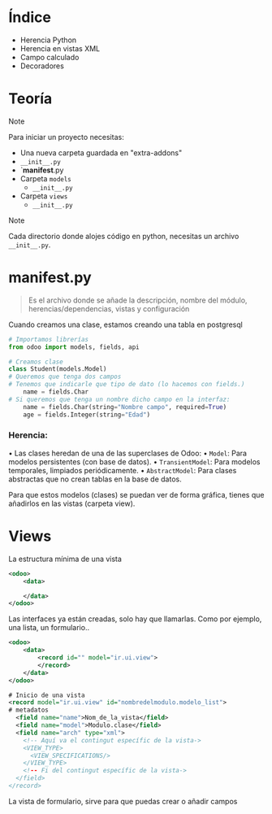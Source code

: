 # Índice

- Herencia Python
- Herencia en vistas XML
- Campo calculado
- Decoradores

# Teoría

> [!NOTE]
> Para iniciar un proyecto necesitas:
> - Una nueva carpeta guardada en "extra-addons"
> - `__init__.py`
> - `__manifest__.py
> - Carpeta `models`
> 	- `__init__.py`
> - Carpeta `views`
> 	- `__init__.py`


> [!NOTE]
Cada directorio donde alojes código en python, necesitas un archivo `__init__.py`.


# manifest.py

> Es el archivo donde se añade la descripción, nombre del módulo, herencias/dependencias, vistas y configuración


Cuando creamos una clase, estamos creando una tabla en postgresql

```python
# Importamos librerías
from odoo import models, fields, api

# Creamos clase
class Student(models.Model)
# Queremos que tenga dos campos
# Tenemos que indicarle que tipo de dato (lo hacemos con fields.)
	name = fields.Char
# Si queremos que tenga un nombre dicho campo en la interfaz:
	name = fields.Char(string="Nombre campo", required=True)
	age = fields.Integer(string="Edad")
```

### **Herencia**:

• Las clases heredan de una de las superclases de Odoo:
	• `Model`: Para modelos persistentes (con base de datos).
	• `TransientModel`: Para modelos temporales, limpiados periódicamente.
	• `AbstractModel`: Para clases abstractas que no crean tablas en la base de datos.


Para que estos modelos (clases) se puedan ver de forma gráfica, tienes que añadirlos en las vistas (carpeta view).

# Views

La estructura mínima de una vista
```xml
<odoo>
	<data>

	</data>
</odoo>
```

Las interfaces ya están creadas, solo hay que llamarlas. Como por ejemplo, una lista, un formulario..

```xml
<odoo>
	<data>
		<record id="" model="ir.ui.view">
		</record>
	</data>
</odoo>
```

``` xml
# Inicio de una vista
<record model="ir.ui.view" id="nombredelmodulo.modelo_list">
# metadatos
  <field name="name">Nom_de_la_vista</field>
  <field name="model">Modulo.clase</field>
  <field name="arch" type="xml">
   	<!-- Aquí va el contingut específic de la vista->
    <VIEW_TYPE>
      <VIEW_SPECIFICATIONS/>
    </VIEW_TYPE>
  	<!-- Fi del contingut específic de la vista->
  </field>
</record>
```


La vista de formulario, sirve para que puedas crear o añadir campos
